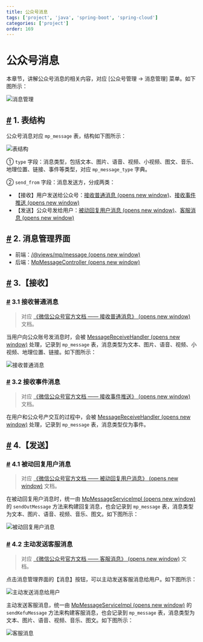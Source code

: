 ```yaml
---
title: 公众号消息
tags: ['project', 'java', 'spring-boot', 'spring-cloud']
categories: ['project']
order: 169
---
```

# 公众号消息

本章节，讲解公众号消息的相关内容，对应 [公众号管理 -> 消息管理] 菜单。如下图所示：

 ![消息管理](https://cloud.iocoder.cn/img/%E5%85%AC%E4%BC%97%E5%8F%B7%E6%89%8B%E5%86%8C/%E5%85%AC%E4%BC%97%E5%8F%B7%E6%B6%88%E6%81%AF/%E7%95%8C%E9%9D%A2.png)

 ## [#](#_1-表结构) 1. 表结构

 公众号消息对应 `mp_message` 表，结构如下图所示：

 ![表结构](https://cloud.iocoder.cn/img/%E5%85%AC%E4%BC%97%E5%8F%B7%E6%89%8B%E5%86%8C/%E5%85%AC%E4%BC%97%E5%8F%B7%E6%B6%88%E6%81%AF/%E8%A1%A8%E7%BB%93%E6%9E%84.png)

 ① `type` 字段：消息类型，包括文本、图片、语音、视频、小视频、图文、音乐、地理位置、链接、事件等类型，对应 `mp_message_type` 字典。

 ② `send_from` 字段：消息发送方，分成两类：

 * 【接收】用户发送给公众号：[接收普通消息  (opens new window)](https://developers.weixin.qq.com/doc/offiaccount/Message_Management/Receiving_standard_messages.html)、[接收事件推送  (opens new window)](https://developers.weixin.qq.com/doc/offiaccount/Message_Management/Receiving_event_pushes.html)
* 【发送】公众号发给用户：[被动回复用户消息  (opens new window)](https://developers.weixin.qq.com/doc/offiaccount/Message_Management/Passive_user_reply_message.html)、[客服消息  (opens new window)](https://developers.weixin.qq.com/doc/offiaccount/Message_Management/Service_Center_messages.html)

 ## [#](#_2-消息管理界面) 2. 消息管理界面

 * 前端：[/@views/mp/message  (opens new window)](https://github.com/yudaocode/yudao-ui-admin-vue2/blob/master/src/views/mp/message/index.vue)
* 后端：[MpMessageController  (opens new window)](https://github.com/YunaiV/yudao-cloud/blob/master/yudao-module-mp/yudao-module-mp-biz/src/main/java/cn/iocoder/yudao/module/mp/controller/admin/message/MpMessageController.java)

 ## [#](#_3-【接收】) 3.【接收】

 ### [#](#_3-1-接收普通消息) 3.1 接收普通消息

 
> 对应 [《微信公众号官方文档 —— 接收普通消息》  (opens new window)](https://developers.weixin.qq.com/doc/offiaccount/Message_Management/Receiving_standard_messages.html) 文档。

 当用户向公众账号发消息时，会被 [MessageReceiveHandler  (opens new window)](https://github.com/YunaiV/yudao-cloud/blob/master/yudao-module-mp/yudao-module-mp-biz/src/main/java/cn/iocoder/yudao/module/mp/service/handler/message/MessageReceiveHandler.java) 处理，记录到 `mp_message` 表，消息类型为文本、图片、语音、视频、小视频、地理位置、链接。如下图所示：

 ![接收普通消息](https://cloud.iocoder.cn/img/%E5%85%AC%E4%BC%97%E5%8F%B7%E6%89%8B%E5%86%8C/%E5%85%AC%E4%BC%97%E5%8F%B7%E6%B6%88%E6%81%AF/%E6%8E%A5%E6%94%B6%E6%99%AE%E9%80%9A%E6%B6%88%E6%81%AF.png)

 ### [#](#_3-2-接收事件消息) 3.2 接收事件消息

 
> 对应 [《微信公众号官方文档 —— 接收事件推送》  (opens new window)](https://developers.weixin.qq.com/doc/offiaccount/Message_Management/Receiving_event_pushes.html) 文档。

 在用户和公众号产交互的过程中，会被 [MessageReceiveHandler  (opens new window)](https://github.com/YunaiV/yudao-cloud/blob/master/yudao-module-mp/yudao-module-mp-biz/src/main/java/cn/iocoder/yudao/module/mp/service/handler/message/MessageReceiveHandler.java) 处理，记录到 `mp_message` 表，消息类型仅为事件。

 ## [#](#_4-【发送】) 4.【发送】

 ### [#](#_4-1-被动回复用户消息) 4.1 被动回复用户消息

 
> 对应 [《微信公众号官方文档 —— 被动回复用户消息》  (opens new window)](https://developers.weixin.qq.com/doc/offiaccount/Message_Management/Passive_user_reply_message.html) 文档。

 在被动回复用户消息时，统一由 [MpMessageServiceImpl  (opens new window)](https://github.com/YunaiV/yudao-cloud/blob/master/yudao-module-mp/yudao-module-mp-biz/src/main/java/cn/iocoder/yudao/module/mp/service/message/MpMessageServiceImpl.java#L85-L104) 的 `sendOutMessage` 方法来构建回复消息，也会记录到 `mp_message` 表，消息类型为文本、图片、语音、视频、音乐、图文。如下图所示：

 ![被动回复用户消息](https://cloud.iocoder.cn/img/%E5%85%AC%E4%BC%97%E5%8F%B7%E6%89%8B%E5%86%8C/%E5%85%AC%E4%BC%97%E5%8F%B7%E6%B6%88%E6%81%AF/%E8%A2%AB%E5%8A%A8%E5%9B%9E%E5%A4%8D%E7%94%A8%E6%88%B7%E6%B6%88%E6%81%AF.png)

 ### [#](#_4-2-主动发送客服消息) 4.2 主动发送客服消息

 
> 对应 [《微信公众号官方文档 —— 客服消息》  (opens new window)](https://developers.weixin.qq.com/doc/offiaccount/Message_Management/Service_Center_messages.html) 文档。

 点击消息管理界面的【消息】按钮，可以主动发送客服消息给用户。如下图所示：

 ![主动发送消息给用户](https://cloud.iocoder.cn/img/%E5%85%AC%E4%BC%97%E5%8F%B7%E6%89%8B%E5%86%8C/%E5%85%AC%E4%BC%97%E5%8F%B7%E6%B6%88%E6%81%AF/%E4%B8%BB%E5%8A%A8%E5%8F%91%E9%80%81%E6%B6%88%E6%81%AF%E7%BB%99%E7%94%A8%E6%88%B7.png)

 主动发送客服消息，统一由 [MpMessageServiceImpl  (opens new window)](https://github.com/YunaiV/yudao-cloud/blob/master/yudao-module-mp/yudao-module-mp-biz/src/main/java/cn/iocoder/yudao/module/mp/service/message/MpMessageServiceImpl.java#L106-L130) 的 `sendKefuMessage` 方法来构建客服消息，也会记录到 `mp_message` 表，消息类型为文本、图片、语音、视频、音乐、图文。如下图所示：

 ![客服消息](https://cloud.iocoder.cn/img/%E5%85%AC%E4%BC%97%E5%8F%B7%E6%89%8B%E5%86%8C/%E5%85%AC%E4%BC%97%E5%8F%B7%E6%B6%88%E6%81%AF/%E5%AE%A2%E6%9C%8D%E6%B6%88%E6%81%AF.png)


